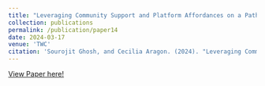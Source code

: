 ```yaml
---
title: "Leveraging Community Support and Platform Affordances on a Path to More Active Participation: A Study of Online Fan Fiction Communities"
collection: publications
permalink: /publication/paper14
date: 2024-03-17
venue: 'TWC'
citation: 'Sourojit Ghosh, and Cecilia Aragon. (2024). "Leveraging Community Support and Platform Affordances on a Path to More Active Participation: A Study of Online Fan Fiction Communities". In "Fandom and Platforms," edited by Maria K. Alberto, Effie Sapuridis, and Lesley Willard, special issue, Transformative Works and Cultures, no. 42. https://doi.org/10.3983/twc.2024.2477..'
---
```


<a href = "https://journal.transformativeworks.org/index.php/twc/article/download/2477/3159?inline=1">View Paper here!</a>
